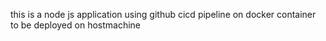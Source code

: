 this is a node js application using github cicd pipeline on docker container to be deployed on hostmachine
